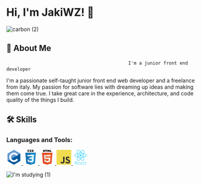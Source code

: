 # Hi, I'm JakiWZ! 🤖


![carbon (2)](https://user-images.githubusercontent.com/77595040/189497526-464b847a-35b6-4003-b36e-57a277eed378.png)




## 🚀 About Me
                                                 I'm a junior front end developer


I'm a passionate self-taught junior front end web developer and a freelance from italy. My passion for software lies with dreaming up ideas and making them come true. I take great care in the experience, architecture, and code quality of the things I build.





## 🛠 Skills
<h3 align="left">Languages and Tools:</h3>
<p align="left"> <a href="https://www.cprogramming.com/" target="_blank" rel="noreferrer"> <img src="https://raw.githubusercontent.com/devicons/devicon/master/icons/c/c-original.svg" alt="c" width="40" height="40"/> </a> <a href="https://www.w3schools.com/css/" target="_blank" rel="noreferrer"> <img src="https://raw.githubusercontent.com/devicons/devicon/master/icons/css3/css3-original-wordmark.svg" alt="css3" width="40" height="40"/> </a> <a href="https://www.w3.org/html/" target="_blank" rel="noreferrer"> <img src="https://raw.githubusercontent.com/devicons/devicon/master/icons/html5/html5-original-wordmark.svg" alt="html5" width="40" height="40"/> </a> <a href="https://developer.mozilla.org/en-US/docs/Web/JavaScript" target="_blank" rel="noreferrer"> <img src="https://raw.githubusercontent.com/devicons/devicon/master/icons/javascript/javascript-original.svg" alt="javascript" width="40" height="40"/> </a> <a href="https://reactjs.org/" target="_blank" rel="noreferrer"> <img src="https://raw.githubusercontent.com/devicons/devicon/master/icons/react/react-original-wordmark.svg" alt="react" width="40" height="40"/> </a> </p>

![I'm studying (1)](https://user-images.githubusercontent.com/77595040/189498643-fe567637-b17a-463b-89ef-7225d65d946b.gif)
